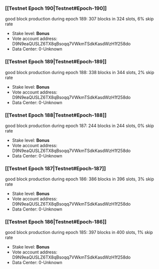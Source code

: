 ### [[Testnet Epoch 190|Testnet#Epoch-190]]
good block production during epoch 189: 307 blocks in 324 slots, 6% skip rate
* Stake level: **Bonus** 
* Vote account address: D9N9eaQUSLZ6TX8qBsoqq7VWkmTSdkKasdWzH1f258do
* Data Center: 0-Unknown
### [[Testnet Epoch 189|Testnet#Epoch-189]]
good block production during epoch 188: 338 blocks in 344 slots, 2% skip rate
* Stake level: **Bonus** 
* Vote account address: D9N9eaQUSLZ6TX8qBsoqq7VWkmTSdkKasdWzH1f258do
* Data Center: 0-Unknown
### [[Testnet Epoch 188|Testnet#Epoch-188]]
good block production during epoch 187: 244 blocks in 244 slots, 0% skip rate
* Stake level: **Bonus** 
* Vote account address: D9N9eaQUSLZ6TX8qBsoqq7VWkmTSdkKasdWzH1f258do
* Data Center: 0-Unknown
### [[Testnet Epoch 187|Testnet#Epoch-187]]
good block production during epoch 186: 386 blocks in 396 slots, 3% skip rate
* Stake level: **Bonus** 
* Vote account address: D9N9eaQUSLZ6TX8qBsoqq7VWkmTSdkKasdWzH1f258do
* Data Center: 0-Unknown
### [[Testnet Epoch 186|Testnet#Epoch-186]]
good block production during epoch 185: 397 blocks in 400 slots, 1% skip rate
* Stake level: **Bonus** 
* Vote account address: D9N9eaQUSLZ6TX8qBsoqq7VWkmTSdkKasdWzH1f258do
* Data Center: 0-Unknown